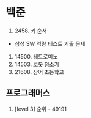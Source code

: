 # 백준
1. 2458. 키 순서
- 삼성 SW 역량 테스트 기출 문제
1. 14500. 테트로미노
2. 14503. 로봇 청소기
3. 21608. 상어 초등학교
## 프로그래머스
1. [level 3] 순위 - 49191
